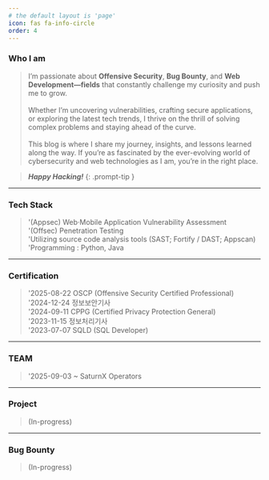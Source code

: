 ```yaml
---
# the default layout is 'page'
icon: fas fa-info-circle
order: 4
---
```


### Who I am
> I’m passionate about <b>Offensive Security</b>, <b>Bug Bounty</b>, and <b>Web Development—fields</b> that constantly challenge my curiosity and push me to grow.<br><br>Whether I’m uncovering vulnerabilities, crafting secure applications, or exploring the latest tech trends, I thrive on the thrill of solving complex problems and staying ahead of the curve.<br><br>This blog is where I share my journey, insights, and lessons learned along the way. If you’re as fascinated by the ever-evolving world of cybersecurity and web technologies as I am, you’re in the right place.

> <i><b>Happy Hacking!</b></i>
{: .prompt-tip }

<hr>

### Tech Stack
> '(Appsec) Web·Mobile Application Vulnerability Assessment  
> '(Offsec) Penetration Testing  
> 'Utilizing source code analysis tools (SAST; Fortify / DAST; Appscan)  
> 'Programming : Python, Java

<hr>

### Certification
> '2025-08-22 OSCP (Offensive Security Certified Professional)  
> '2024-12-24 정보보안기사  
> '2024-09-11 CPPG (Certified Privacy Protection General)  
> '2023-11-15 정보처리기사  
> '2023-07-07 SQLD (SQL Developer)  

<hr>

### TEAM

> '2025-09-03 ~ SaturnX Operators

<hr>

### Project
> (In-progress)

<hr>

### Bug Bounty
> (In-progress)